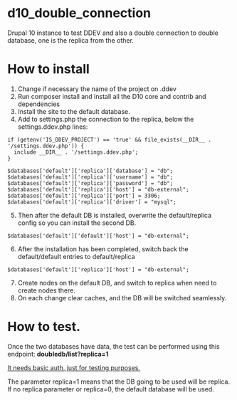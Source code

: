# d10_double_connection
Drupal 10 instance to test DDEV and also a double connection to double database, one is the replica from the other.

# How to install
1. Change if necessary the name of the project on .ddev
2. Run composer install and install all the D10 core and contrib and dependencies
3. Install the site to the default database.
4. Add to settings.php the connection to the replica, below the settings.ddev.php lines:
```
if (getenv('IS_DDEV_PROJECT') == 'true' && file_exists(__DIR__ . '/settings.ddev.php')) {
  include __DIR__ . '/settings.ddev.php';
}

$databases['default']['replica']['database'] = "db";
$databases['default']['replica']['username'] = "db";
$databases['default']['replica']['password'] = "db";
$databases['default']['replica']['host'] = "db-external";
$databases['default']['replica']['port'] = 3306;
$databases['default']['replica']['driver'] = "mysql";
```
5. Then after the default DB is installed, overwrite the default/replica config so you can install the second DB.
```
$databases['default']['default']['host'] = "db-external";
```
6. After the installation has been completed, switch back the default/default entries to default/replica
```
$databases['default']['replica']['host'] = "db-external";
```
7. Create nodes on the default DB, and switch to replica when need to create nodes there.
8. On each change clear caches, and the DB will be switched seamlessly.

# How to test.
Once the two databases have data, the test can be performed using this endpoint:
**doubledb/list?replica=1**

<ins>It needs basic auth, just for testing purposes.</ins>

The parameter replica=1 means that the DB going to be used will be replica.
If no replica parameter or replica=0, the default database will be used.
